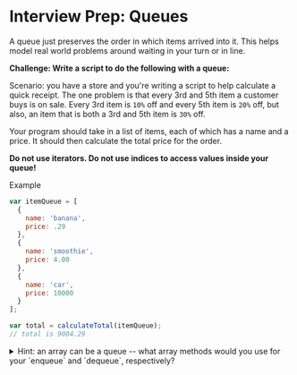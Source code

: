 # Interview Prep: Queues


A queue just preserves the order in which items arrived into it. This helps model real world problems around waiting in your turn or in line.

**Challenge: Write a script to do the following with a queue:**

Scenario: you have a store and you're writing a script to help calculate a quick receipt. The one problem is that every 3rd and 5th item a customer buys is on sale. Every 3rd item is `10%` off and every 5th item is `20%` off, but also, an item that is both a 3rd and 5th item is `30%` off.

Your program should take in a list of items, each of which has a name and a price. It should then calculate the total price for the order.

**Do not use iterators. Do not use indices to access values inside your queue!**


Example

```js
var itemQueue = [
  {
    name: 'banana',
    price: .29
  },
  {
    name: 'smoothie',
    price: 4.00
  },
  {
    name: 'car',
    price: 10000
  }
];

var total = calculateTotal(itemQueue);
// total is 9004.29
```

<details><summary>Hint: an array can be a queue -- what array methods would you use for your `enqueue` and `dequeue`, respectively?</summary>If index 0 is the front of your queue, `push` and `shift`.  If the end of the array is the front of your queue, `unshift` and `pop`!</details>
